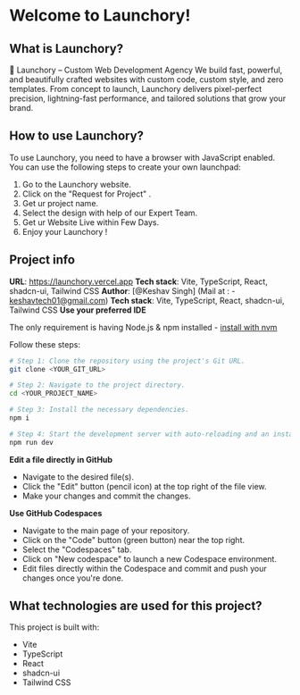 # Welcome to Launchory!

## What is Launchory?
🚀 Launchory – Custom Web Development Agency
We build fast, powerful, and beautifully crafted websites with custom code, custom style, and zero templates. From concept to launch, Launchory delivers pixel-perfect precision, lightning-fast performance, and tailored solutions that grow your brand. 

## How to use Launchory?
To use Launchory, you need to have a browser with JavaScript enabled. You can use the following steps to create your own launchpad:
1. Go to the Launchory website.
2. Click on the "Request for Project" . 
3. Get ur project name.
4. Select the design with help of our Expert Team.
5. Get ur Website Live within Few Days.
6. Enjoy your Launchory !

## Project info

**URL**: https://launchory.vercel.app 
**Tech stack**: Vite, TypeScript, React, shadcn-ui, Tailwind CSS
**Author**: [@Keshav Singh] (Mail at : -  keshavtech01@gmail.com)
**Tech stack**: Vite, TypeScript, React, shadcn-ui, Tailwind CSS
**Use your preferred IDE**


The only requirement is having Node.js & npm installed - [install with nvm](https://github.com/nvm-sh/nvm#installing-and-updating)

Follow these steps:

```sh
# Step 1: Clone the repository using the project's Git URL.
git clone <YOUR_GIT_URL>

# Step 2: Navigate to the project directory.
cd <YOUR_PROJECT_NAME>

# Step 3: Install the necessary dependencies.
npm i

# Step 4: Start the development server with auto-reloading and an instant preview.
npm run dev
```

**Edit a file directly in GitHub**

- Navigate to the desired file(s).
- Click the "Edit" button (pencil icon) at the top right of the file view.
- Make your changes and commit the changes.

**Use GitHub Codespaces**

- Navigate to the main page of your repository.
- Click on the "Code" button (green button) near the top right.
- Select the "Codespaces" tab.
- Click on "New codespace" to launch a new Codespace environment.
- Edit files directly within the Codespace and commit and push your changes once you're done.

## What technologies are used for this project?

This project is built with:

- Vite
- TypeScript
- React
- shadcn-ui
- Tailwind CSS